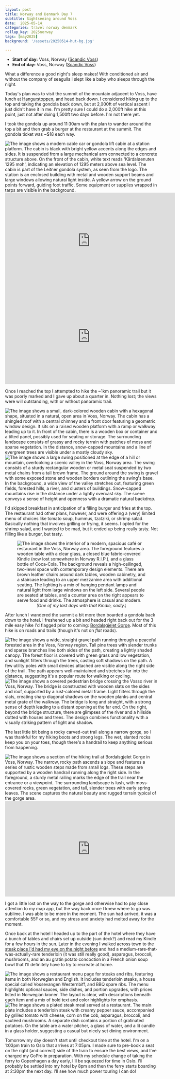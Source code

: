 ```yaml
---
layout: post
title: Norway and Denmark Day 7
subtitle: Sightseeing around Voss
date:  2025-05-14
categories: travel norway denmark
rollup_key: 2025norway
tags: [may2025]
background: '/assets/20250514-hut-bg.jpg'

---
```

- **Start of day:** Voss, Norway ([Scandic Voss](https://www.scandichotels.com/en/hotels/scandic-voss))
- **End of day:** Voss, Norway ([Scandic Voss](https://www.scandichotels.com/en/hotels/scandic-voss))

What a difference a good night's sleep makes! With conditioned air and without the company of seagulls I slept like a baby who sleeps through the night. 

Today's plan was to visit the summit of the mountain adjacent to Voss, have lunch at [Hangurstoppen](https://www.vossresort.no/en/restaurants/hangurstoppen-restaurant), and head back down. I considered hiking up to the top and taking the gondola back down, but at 2,000ft of vertical ascent I just didn't have it in me. I'm pretty sure I could do a 2,000ft hike at this point, just not after doing 1,500ft two days before. I'm not there yet. 

I took the gondola up around 11:30am with the plan to wander around the top a bit and then grab a burger at the restaurant at the summit. The gondola ticket was ~$18 each way. 

<img src="/assets/20250514-gondola.jpg" alt="The image shows a modern cable car or gondola lift cabin at a station platform. The cabin is black with bright yellow accents along the edges and sides. It is suspended from a large mechanical arm connected to a concrete structure above. On the front of the cabin, white text reads 'Kårdaløenuten 1295 moh', indicating an elevation of 1295 meters above sea level. The cabin is part of the Leitner gondola system, as seen from the logo. The station is an enclosed building with metal and wooden support beams and large windows allowing natural light inside. A yellow arrow on the ground points forward, guiding foot traffic. Some equipment or supplies wrapped in tarps are visible in the background." />

<iframe width="560" height="315" src="https://www.youtube.com/embed/ga2uCJQfcmw?si=d78uhdGQfo66ErRA" title="YouTube video player" frameborder="0" allow="accelerometer; autoplay; clipboard-write; encrypted-media; gyroscope; picture-in-picture; web-share" referrerpolicy="strict-origin-when-cross-origin" allowfullscreen></iframe>

<iframe width="560" height="315" src="https://www.youtube.com/embed/XBbIgcBZ_Mc?si=P4NKW-x9vwykWGFD" title="YouTube video player" frameborder="0" allow="accelerometer; autoplay; clipboard-write; encrypted-media; gyroscope; picture-in-picture; web-share" referrerpolicy="strict-origin-when-cross-origin" allowfullscreen></iframe>

Once I reached the top I attempted to hike the ~1km panoramic trail but it was poorly marked and I gave up about a quarter in. Nothing lost; the views were will outstanding, with or without panoramic trail.

<img src="/assets/20250514-top1.jpg" alt="The image shows a small, dark-colored wooden cabin with a hexagonal shape, situated in a natural, open area in Voss, Norway. The cabin has a shingled roof with a central chimney and a front door featuring a geometric window design. It sits on a raised wooden platform with a ramp or walkway leading up to it. In front of the cabin, there is a wooden box or container and a tilted panel, possibly used for seating or storage. The surrounding landscape consists of grassy and rocky terrain with patches of moss and sparse vegetation. In the distance, snow-capped mountains and a line of evergreen trees are visible under a mostly cloudy sky." />

<img src="/assets/20250514-top2.jpg" alt="The image shows a large swing positioned at the edge of a hill or mountain, overlooking a scenic valley in the Voss, Norway area. The swing consists of a sturdy rectangular wooden or metal seat suspended by two metal chains from a tall brown frame. The ground around the swing is gravel with some exposed stone and wooden borders outlining the swing's base. In the background, a wide view of the valley stretches out, featuring green fields, forested hills, a river, and clusters of buildings. Snow-capped mountains rise in the distance under a lightly overcast sky. The scene conveys a sense of height and openness with a dramatic natural backdrop." />

I'd skipped breakfast in anticipation of a filling burger and fries at the top. The restaurant had other plans, however, and were offering a (very) limited menu of choices like tomato soup, hummus, tzatziki, or shrimp salad. Basically nothing that involves grilling or frying, it seems. I opted for the shrimp salad, and I wanted to be mad, but it ended up being really tasty. Not filling like a burger, but tasty.

<figure>
    <img src="/assets/20250514-top3.jpg" alt="The image shows the interior of a modern, spacious café or restaurant in the Voss, Norway area. The foreground features a wooden table with a clear glass, a closed blue fabric-covered Kindle (now lost somewhere in Norway R.I.P.), and a glass bottle of Coca-Cola. The background reveals a high-ceilinged, two-level space with contemporary design elements. There are brown leather chairs around dark tables, wooden cabinetry, and a staircase leading to an upper mezzanine area with additional seating. The lighting is a mix of hanging pendant lamps and natural light from large windows on the left side. Several people are seated at tables, and a counter area on the right appears to serve food and drinks. The atmosphere is casual and modern." />
    <figcaption style="text-align: center; font-style:italic;">(One of my last days with that Kindle, sadly.)</figcaption>
</figure>

After lunch I wandered the summit a bit more then boarded a gondola back down to the hotel. I freshened up a bit and headed right back out for the 3 mile easy hike I'd flagged prior to coming: [Bordalsgjelet Gorge](https://www.alltrails.com/trail/norway/vestland/bordalsgjelet). Most of this hike is on roads and trails (though it's not on _flat_ roads).

<img src="/assets/20250514-hike1.jpg" alt="The image shows a wide, straight gravel path running through a peaceful forested area in the Voss, Norway region. Tall pine trees with slender trunks and sparse branches line both sides of the path, creating a lightly shaded canopy. The forest floor is covered with green grass and low vegetation, and sunlight filters through the trees, casting soft shadows on the path. A few utility poles with small devices attached are visible along the right side of the trail. The path appears well-maintained and stretches far into the distance, suggesting it's a popular route for walking or cycling." />

<img src="/assets/20250514-hike2.jpg" alt="The image shows a covered pedestrian bridge crossing the Vosso river in Voss, Norway. The bridge is constructed with wooden slats on the sides and roof, supported by a rust-colored metal frame. Light filters through the slats, creating sharp diagonal shadows on the wooden planks and central metal grate of the walkway. The bridge is long and straight, with a strong sense of depth leading to a distant opening at the far end. On the right, beyond the bridge structure, there are glimpses of the river and a hillside dotted with houses and trees. The design combines functionality with a visually striking pattern of light and shadow." />


The last little bit being a rocky carved-out trail along a narrow gorge, so I was thankful for my hiking boots and strong legs. The wet, slanted rocks keep you on your toes, though there's a handrail to keep anything serious from happening. 

<img src="/assets/20250514-hike3.jpg" alt="The image shows a section of the hiking trail at Bordalsgjelet Gorge in Voss, Norway. The narrow, rocky path ascends a slope and features a series of rustic wooden steps made from small logs. These steps are supported by a wooden handrail running along the right side. In the foreground, a sturdy metal railing marks the edge of the trail near the entrance or a viewpoint. The surrounding landscape is lush, with moss-covered rocks, green vegetation, and tall, slender trees with early spring leaves. The scene captures the natural beauty and rugged terrain typical of the gorge area." />

<iframe width="560" height="315" src="https://www.youtube.com/embed/loKaZNmnmms?si=nQgX8fjmYokkuMSz" title="YouTube video player" frameborder="0" allow="accelerometer; autoplay; clipboard-write; encrypted-media; gyroscope; picture-in-picture; web-share" referrerpolicy="strict-origin-when-cross-origin" allowfullscreen></iframe>

I got a little lost on the way to the gorge and otherwise had to pay close attention to my map app, but the way back once I knew where to go was sublime. I was able to be more in the moment. The sun had arrived, it was a comfortable 55F or so, and my stress and anxiety had melted away for the moment.

Once back at the hotel I headed up to the part of the hotel where they have a bunch of tables and chairs set up outside (sun deck?) and read my Kindle for a few hours in the sun. Later in the evening I walked across town to the [steak place I'd had my eye on the night before](https://www.facebook.com/Vossevangengrill) and had a medium-rare-that-was-actually-rare tenderloin (it was still really good), asparagus, broccoli, mushrooms, and an au gratin potato concoction in a French onion soup bowl that I'll definitely have to try to recreate at home. 

<img src="/assets/20250514-steak1.jpg" alt="The image shows a restaurant menu page for steaks and ribs, featuring items in both Norwegian and English. It includes tenderloin steaks, a house special called Vossevangen Westernbiff, and BBQ spare ribs. The menu highlights optional sauces, side dishes, and portion upgrades, with prices listed in Norwegian kroner. The layout is clear, with descriptions beneath each item and a mix of bold text and color highlights for emphasis." />

<img src="/assets/20250514-steak2.jpg" alt="The image shows a plated steak meal served at a restaurant. The main plate includes a tenderloin steak with creamy pepper sauce, accompanied by grilled tomato with cheese, corn on the cob, asparagus, broccoli, and sautéed mushrooms. A separate dish contains a portion of gratinated potatoes. On the table are a water pitcher, a glass of water, and a lit candle in a glass holder, suggesting a casual but nicely set dining environment." />

Tomorrow my day doesn't start until checkout time at the hotel. I'm on a 1:03pm train to Oslo that arrives at 7:05pm. I made sure to pre-book a seat on the right (and correct) side of the train to ensure the best views, and I've charged my GoPro in preparation. With my schedule change of taking the ferry to Copenhagen a day early, I'll be squeezed for time in Oslo. I'll probably be settled into my hotel by 8pm and then the ferry starts boarding at 2:30pm the next day. I'll see how much power touring I can do!
